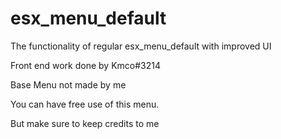 # esx_menu_default
The functionality of regular esx_menu_default with improved UI

Front end work done by Kmco#3214

Base Menu not made by me

You can have free use of this menu.

But make sure to keep credits to me
